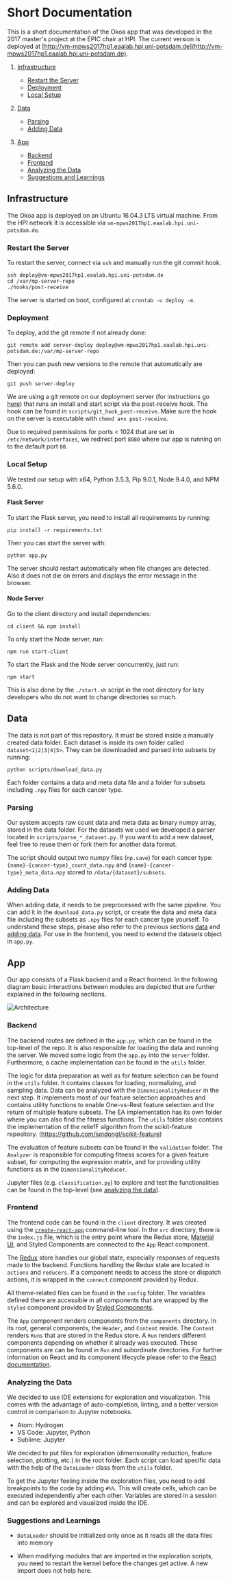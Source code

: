 # Short Documentation

This is a short documentation of the Okoa app that was developed in the 2017 master's project at the EPIC chair at HPI. The current version is deployed at [http://vm-mpws2017hp1.eaalab.hpi.uni-potsdam.de](http://vm-mpws2017hp1.eaalab.hpi.uni-potsdam.de).

1.  [Infrastructure](#infrastructure)
    * [Restart the Server](#server-restart)
    * [Deployment](#deployment)
    * [Local Setup](#local-setup)
2.  [Data](#data)
    * [Parsing](#parsing)
    * [Adding Data](#adding-data)
3.  [App](#app)

    * [Backend](#backend)
    * [Frontend](#frontend)
    * [Analyzing the Data](#analyzing-data)
    * [Suggestions and Learnings](#suggestions-learnings)

<a name="infrastructure"/>

## Infrastructure

The Okoa app is deployed on an Ubuntu 16.04.3 LTS virtual machine. From the HPI network it is accessible via `vm-mpws2017hp1.eaalab.hpi.uni-potsdam.de`.

<a name="server-restart"/>

### Restart the Server

To restart the server, connect via `ssh` and manually run the git commit hook.

```
ssh deploy@vm-mpws2017hp1.eaalab.hpi.uni-potsdam.de
cd /var/mp-server-repo
./hooks/post-receive
```

The server is started on boot, configured at `crontab -u deploy -e`.

<a name="deployment"/>

### Deployment

To deploy, add the git remote if not already done:

```
git remote add server-deploy deploy@vm-mpws2017hp1.eaalab.hpi.uni-potsdam.de:/var/mp-server-repo
```

Then you can push new versions to the remote that automatically are deployed:

```
git push server-deploy
```

We are using a git remote on our deployment server (for instructions go [here](https://gist.github.com/noelboss/3fe13927025b89757f8fb12e9066f2fa)) that runs an install and start script via the post-receive hook. The hook can be found in `scripts/git_hook_post-receive`. Make sure the hook on the server is executable with `chmod a+x post-receive`.

Due to required permissions for ports < 1024 that are set in `/etc/network/interfaces`, we redirect port `8080` where our app is running on to the default port `80`.

<a name="local-setup"/>

### Local Setup

We tested our setup with x64, Python 3.5.3, Pip 9.0.1, Node 9.4.0, and NPM 5.6.0.

#### Flask Server

To start the Flask server, you need to install all requirements by running:

```
pip install -r requirements.txt
```

Then you can start the server with:

```
python app.py
```

The server should restart automatically when file changes are detected. Also it does not die on errors and displays the error message in the browser.

#### Node Server

Go to the client directory and install dependencies:

```
cd client && npm install
```

To only start the Node server, run:

```
npm run start-client
```

To start the Flask and the Node server concurrently, just run:

```
npm start
```

This is also done by the `./start.sh` script in the root directory for lazy developers who do not want to change directories so much.

<a name="data"/>

## Data

The data is not part of this repository. It must be stored inside a manually created data folder.
Each dataset is inside its own folder called `dataset<1|2|3|4|5>`.
They can be downloaded and parsed into subsets by running:

```
python scripts/download_data.py
```

Each folder contains a data and meta data file and a folder for subsets including `.npy` files for each cancer type.

<a name="parsing"/>

### Parsing

Our system accepts raw count data and meta data as binary numpy array, stored in the data folder. For the datasets we used we developed a parser located in ```scripts/parse_*_dataset.py```. If you want to add a new dataset, feel free to reuse them or fork them for another data format.

The script should output two numpy files (```np.save```) for each cancer type: ```{name}-{cancer-type}_count_data.npy``` and ```{name}-{cancer-type}_meta_data.npy``` stored to ```/data/{dataset}/subsets```.

<a name="adding-data"/>

### Adding Data

When adding data, it needs to be preprocessed with the same pipeline.
You can add it in the `download_data.py` script, or create the data and meta data file including the subsets as `.npy` files for each cancer type yourself.
To understand these steps, please also refer to the previous sections [data](#data) and [adding data](#adding-data).
For use in the frontend, you need to extend the datasets object in `app.py`.

<a name="app"/>

## App

Our app consists of a Flask backend and a React frontend. In the following diagram basic interactions between modules are depicted that are further explained in the following sections.

![Architecture](architecture.png)

<a name="backend"/>

### Backend

The backend routes are defined in the `app.py`, which can be found in the top-level of the repo. It is also responsible for loading the data and running the server. We moved some logic from the `app.py` into the `server` folder. Furthermore, a cache implementation can be found in the `utils` folder.

The logic for data preparation as well as for feature selection can be found in the `utils` folder. It contains classes for loading, normalizing, and sampling data. Data can be analyzed with the `DimensionalityReducer` in the next step. It implements most of our feature selection approaches and contains utility functions to enable One-vs-Rest feature selection and the return of multiple feature subsets.
The EA implementation has its own folder where you can also find the fitness functions.
The `utils` folder also contains the implementation of the reliefF algorithm from the scikit-feature repository. (https://github.com/jundongl/scikit-feature)

The evaluation of feature subsets can be found in the `validation` folder. The `Analyzer` is responsible for computing fitness scores for a given feature subset, for computing the expression matrix, and for providing utility functions as in the `DimensionalityReducer`.

Jupyter files (e.g. `classification.py`) to explore and test the functionalities can be found in the top-level (see [analyzing the data](#analyzing-data)).

<a name="frontend"/>

### Frontend

The frontend code can be found in the `client` directory. It was created using the [`create-react-app`](https://github.com/facebook/create-react-app) command-line tool. In the `src` directory, there is the `index.js` file, which is the entry point where the Redux store, [Material UI](http://www.material-ui.com/#/), and Styled Components are connected to the `App` React component.

The [Redux](https://redux.js.org/) store handles our global state, especially responses of requests made to the backend. Functions handling the Redux state are located in `actions` and `reducers`. If a component needs to access the store or dispatch actions, it is wrapped in the `connect` component provided by Redux.

All theme-related files can be found in the `config` folder. The variables defined there are accessible in all components that are wrapped by the `styled` component provided by [Styled Components](https://www.styled-components.com/).

The `App` component renders components from the `components` directory. In its root, general components, the `Header`, and `Content` reside. The `Content` renders `Runs` that are stored in the Redux store. A `Run` renders different components depending on whether it already was executed. These components are can be found in `Run` and subordinate directories. For further information on React and its component lifecycle please refer to the [React documentation](https://reactjs.org/docs/hello-world.html).

<a name="analyzing-data"/>

### Analyzing the Data

We decided to use IDE extensions for exploration and visualization.
This comes with the advantage of auto-completion, linting, and a better version control in comparison to Jupyter notebooks.

* Atom: Hydrogen
* VS Code: Jupyter, Python
* Sublime: Jupyter

We decided to put files for exploration (dimensionality reduction, feature selection, plotting, etc.) in the root folder.
Each script can load specific data with the help of the `DataLoader` class from the `utils` folder.

To get the Jupyter feeling inside the exploration files, you need to add breakpoints to the code by adding `#%%`.
This will create cells, which can be executed independently after each other. Variables are stored in a session and can be explored and visualized inside the IDE.

<a name="suggestions-learnings"/>

### Suggestions and Learnings

* `DataLoader` should be initialized only once as it reads all the data files into memory

* When modifying modules that are imported in the exploration scripts, you need to restart the kernel before the changes get active. A new import does not help here.
